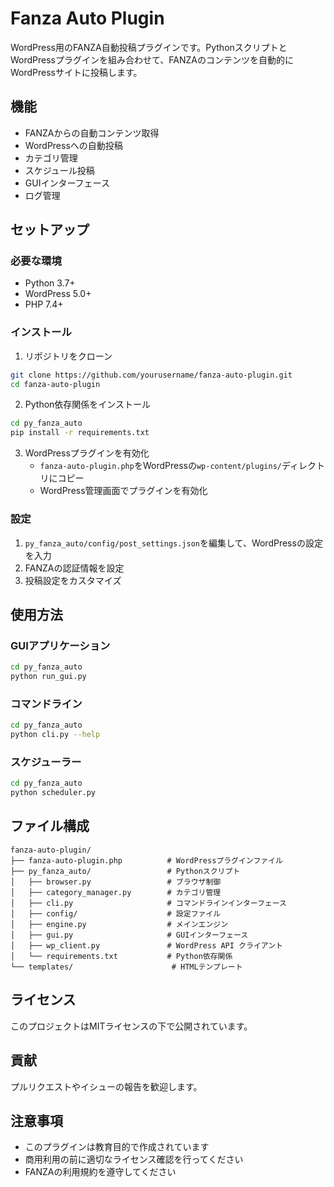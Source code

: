 # Fanza Auto Plugin

WordPress用のFANZA自動投稿プラグインです。PythonスクリプトとWordPressプラグインを組み合わせて、FANZAのコンテンツを自動的にWordPressサイトに投稿します。

## 機能

- FANZAからの自動コンテンツ取得
- WordPressへの自動投稿
- カテゴリ管理
- スケジュール投稿
- GUIインターフェース
- ログ管理

## セットアップ

### 必要な環境

- Python 3.7+
- WordPress 5.0+
- PHP 7.4+

### インストール

1. リポジトリをクローン
```bash
git clone https://github.com/yourusername/fanza-auto-plugin.git
cd fanza-auto-plugin
```

2. Python依存関係をインストール
```bash
cd py_fanza_auto
pip install -r requirements.txt
```

3. WordPressプラグインを有効化
   - `fanza-auto-plugin.php`をWordPressの`wp-content/plugins/`ディレクトリにコピー
   - WordPress管理画面でプラグインを有効化

### 設定

1. `py_fanza_auto/config/post_settings.json`を編集して、WordPressの設定を入力
2. FANZAの認証情報を設定
3. 投稿設定をカスタマイズ

## 使用方法

### GUIアプリケーション

```bash
cd py_fanza_auto
python run_gui.py
```

### コマンドライン

```bash
cd py_fanza_auto
python cli.py --help
```

### スケジューラー

```bash
cd py_fanza_auto
python scheduler.py
```

## ファイル構成

```
fanza-auto-plugin/
├── fanza-auto-plugin.php          # WordPressプラグインファイル
├── py_fanza_auto/                 # Pythonスクリプト
│   ├── browser.py                 # ブラウザ制御
│   ├── category_manager.py        # カテゴリ管理
│   ├── cli.py                     # コマンドラインインターフェース
│   ├── config/                    # 設定ファイル
│   ├── engine.py                  # メインエンジン
│   ├── gui.py                     # GUIインターフェース
│   ├── wp_client.py               # WordPress API クライアント
│   └── requirements.txt           # Python依存関係
└── templates/                      # HTMLテンプレート
```

## ライセンス

このプロジェクトはMITライセンスの下で公開されています。

## 貢献

プルリクエストやイシューの報告を歓迎します。

## 注意事項

- このプラグインは教育目的で作成されています
- 商用利用の前に適切なライセンス確認を行ってください
- FANZAの利用規約を遵守してください
